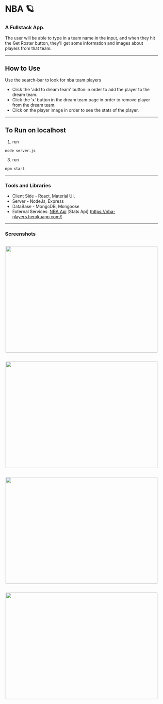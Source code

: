# NBA 🪐

### A Fullstack App.

The user will be able to type in a team name in the input, and when they hit the Get Roster button, they'll get some information and images about players from that team.

---

## How to Use

Use the search-bar to look for nba team players

- Click the 'add to dream team' button in order to add the player to the dream team.
- Click the 'x' button in the dream team page in order to remove player from the dream team.
- Click on the player image in order to see the stats of the player.

---

## To Run on localhost

1. run

```
node server.js
```

3. run

```
npm start
```

---

### Tools and Libraries

- Client Side - React, Material UI,
- Server - NodeJs, Express
- DataBase - MongoDB, Mongoose
- External Services: [NBA Api](http://data.nba.net/10s/prod/v1/2018/players.json)
                     [Stats Api] (https://nba-players.herokuapp.com/)

---


### Screenshots

## <p align="center"><img src="https://res.cloudinary.com/dnngdbnuq/image/upload/v1619951512/Screen_Shot_2021-05-02_at_1.31.15_PM_soxv2n.png" height="350" width="500"> </p>
## <p align="center"><img src="https://res.cloudinary.com/dnngdbnuq/image/upload/v1619951621/Screen_Shot_2021-05-02_at_1.33.18_PM_ejl7e8.png" height="350"  width="500"> </p>
## <p align="center"><img src="https://res.cloudinary.com/dnngdbnuq/image/upload/v1619951988/Screen_Shot_2021-05-02_at_1.39.26_PM_wfxvij.png" height="350"  width="500"> </p>
## <p align="center"><img src="https://res.cloudinary.com/dnngdbnuq/image/upload/v1619951501/Screen_Shot_2021-05-02_at_1.16.20_PM_bg47ms.png" height="350"  width="500"> </p>
